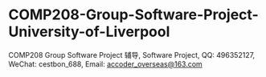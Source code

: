 # COMP208-Group-Software-Project-University-of-Liverpool
COMP208 Group Software Project 辅导, Software Project, QQ: 496352127, WeChat: cestbon_688, Email: accoder_overseas@163.com
